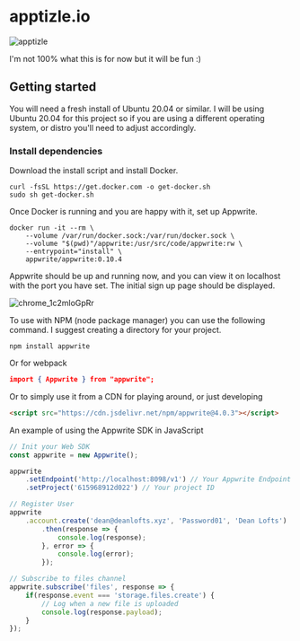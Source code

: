 # apptizle.io

![apptizle](https://user-images.githubusercontent.com/19922556/135817613-d829258f-808c-40e2-ba9b-301a98e313cd.png)


I'm not 100% what this is for now but it will be fun :)

## Getting started

You will need a fresh install of Ubuntu 20.04 or similar. I will be using Ubuntu 20.04 for this project so if you are using a different operating system, or distro you'll need to adjust accordingly.

### Install dependencies

Download the install script and install Docker.

```shell
curl -fsSL https://get.docker.com -o get-docker.sh
sudo sh get-docker.sh
```

Once Docker is running and you are happy with it, set up Appwrite.

```shell
docker run -it --rm \
    --volume /var/run/docker.sock:/var/run/docker.sock \
    --volume "$(pwd)"/appwrite:/usr/src/code/appwrite:rw \
    --entrypoint="install" \
    appwrite/appwrite:0.10.4
```

Appwrite should be up and running now, and you can view it on localhost with the port you have set. The initial sign up page should be displayed.

![chrome_1c2mloGpRr](https://user-images.githubusercontent.com/19922556/135816109-38305986-8e52-4f57-b8ab-bbb2f0944896.png)

To use with NPM (node package manager) you can use the following command. I suggest creating a directory for your project.

```shell
npm install appwrite
```

Or for webpack

```json
import { Appwrite } from "appwrite";
```

Or to simply use it from a CDN for playing around, or just developing

```html
<script src="https://cdn.jsdelivr.net/npm/appwrite@4.0.3"></script>
```

An example of using the Appwrite SDK in JavaScript

```javascript
// Init your Web SDK
const appwrite = new Appwrite();

appwrite
    .setEndpoint('http://localhost:8098/v1') // Your Appwrite Endpoint
    .setProject('615968912d022') // Your project ID

// Register User
appwrite
    .account.create('dean@deanlofts.xyz', 'Password01', 'Dean Lofts')
        .then(response => {
            console.log(response);
        }, error => {
            console.log(error);
        });

// Subscribe to files channel
appwrite.subscribe('files', response => {
    if(response.event === 'storage.files.create') {
        // Log when a new file is uploaded
        console.log(response.payload);
    }
});
```
